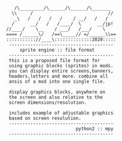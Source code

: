          /\_________/\______/\______/\_______
        \\     /                            //
         _\   /   /   /   /    / __/   /   /
        /      __/   /   /____/  \      __/jp!
      //____/    \__    / ___/   /___/    \
      ==== /______\/   /==\_____// =/______\\==
      ::::::::::://____\::::::::::::::2020:::::
       ---------------------------------------
           sprite engine :: file format
       ---------------------------------------
       this is a proposed file format for 
       using graphic blocks (sprites) in mods.
       you can display entire screens,banners,
       headers,letters and more. combine all
       ansis of a mod into one single file.
       
       display graphics blocks, anywhere on 
       the screen and also relative to the
       screen dimensions/resolution.
       
       includes example of adjustable graphics
       based on screen resolution.
       ---------------------------------------
                                python2 :: mpy
       ---------------------------------------
